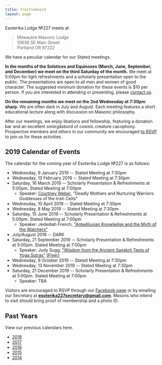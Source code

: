 ```yaml
---
title: Trestleboard
layout: page
---
```


Esoterika Lodge №227 meets at

> Milwaukie Masonic Lodge<br>
> 10636 SE Main Street<br>
> Portland OR 97222

We have a peculiar calendar for our Stated meetings.

**In the months of the Solstices and Equinoxes (March, June,
September, and December) we meet on the third Saturday of the month.**
We meet at 5:00pm for light refreshments and a scholarly presentation
open to the public. The presentations are open to all men and women of
good character. The suggested minimum donation for these events is $10
per person. If you are interested in attending or presenting, please
[contact us](/contact/).

**On the remaining months we meet on the 2nd Wednesday at 7:30pm
sharp.** We are often dark in July and August. Each meeting features a
short educational lecture along with discussion on Masonic philosophy.

After our meetings, we enjoy libations and fellowship, featuring a
donation bar and an excellent smörgåsbord of cosmic creature cacophony. Prospective members
and others in our community are encouraged [to RSVP](/contact/) to join us for these activities.

## 2019 Calendar of Events

The calendar for the coming year of Esoterika Lodge №227 is as follows:

 -  Wednesday, 9 January 2019 -- Stated Meeting at 7:30pm
 -  Wednesday, 13 February 2019 -- Stated Meeting at 7:30pm
 -  Saturday, 16 March 2019 -- Scholarly Presentation & Refreshments at 5:00pm. Stated Meeting at 7:00pm
    * Speaker: [Courtney Weber](http://www.courtneyaweber.com), "Deadly Mothers and Nurturing Warriors: Goddesses of the Irish Celts"
 -  Wednesday, 10 April 2019 -- Stated Meeting at 7:30pm
 -  Wednesday, 8 May 2019 -- Stated Meeting at 7:30pm
 -  Saturday, 15 June 2019 -- Scholarly Presentation & Refreshments at 5:00pm. Stated Meeting at 7:00pm
    * Speaker: Jedediah French, ["Antediluvian Knowledge and the Myth of the Watchers"](/assets/documents/2019-June-Quarterly-Flyer.pdf)
 -  July/August 2019 -- DARK
 -  Saturday, 21 September 2019 -- Scholarly Presentation & Refreshments at 5:00pm. Stated Meeting at 7:00pm
    * Speaker: Judy Sugg,
      ["Wisdom from the Ancient Sanskrit Texts of Yoga Sutras"](/articles/fall-quarterly-judy-sugg/)
      [(Flyer)](/assets/documents/2019-Fall-Quarterly-Flyer.pdf)
 -  Wednesday, 9 October 2019 -- Stated Meeting at 7:30pm
 -  Wednesday, 13 November 2019 -- Stated Meeting at 7:30pm
 -  Saturday, 21 December 2019 -- Scholarly Presentation & Refreshments at 5:00pm. Stated Meeting at 7:00pm
    * Speaker: TBA

Visitors are encouraged to RSVP through our [Facebook page](https://www.facebook.com/esoterikalodge.oregon/) or by emailing our Secretary at **esoterika227secretary@gmail.com**. Masons who intend to visit should bring proof of membership and a photo ID.

## Past Years

View our previous calendars here.

 - [2018](2018/)
 - [2017](2017/)
 - [2016](2016/)
 - [2015](2015/)
 - [2014](2014/)
 
